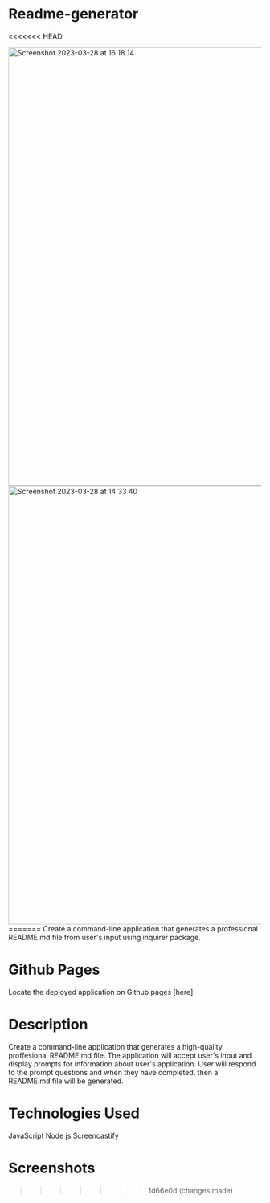 # Readme-generator
<<<<<<< HEAD

<img width="873" alt="Screenshot 2023-03-28 at 16 18 14" src="https://user-images.githubusercontent.com/123417090/228287053-867a7e71-406f-464f-910a-3f780c599f3e.png">



<img width="873" alt="Screenshot 2023-03-28 at 14 33 40" src="https://user-images.githubusercontent.com/123417090/228261822-7ec1e24a-826c-4639-91f1-414ea11a0cd7.png">
=======
Create a command-line application that generates a professional README.md file from user's input using inquirer package.

# Github Pages
Locate the deployed application on Github pages [here] 

# Description
Create a command-line application that generates a high-quality proffesional README.md file. The application will accept user's input and display prompts for information about user's application. User will respond to the prompt questions and when they have completed, then a README.md file will be generated.

# Technologies Used
JavaScript
Node js
Screencastify


# Screenshots
>>>>>>> 1d66e0d (changes made)
